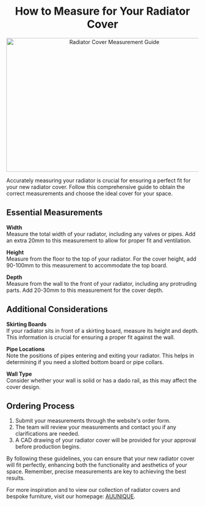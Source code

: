 <h1 align="center">How to Measure for Your Radiator Cover</h1>

<p align="center">
<img src="https://i0.wp.com/auunique.co.uk/wp-content/uploads/2023/04/radiator-measuring-guide.jpg" alt="Radiator Cover Measurement Guide" style="width:550px;height:350px;">
</p>

Accurately measuring your radiator is crucial for ensuring a perfect fit for your new radiator cover. Follow this comprehensive guide to obtain the correct measurements and choose the ideal cover for your space.

## Essential Measurements

**Width**  
Measure the total width of your radiator, including any valves or pipes. Add an extra 20mm to this measurement to allow for proper fit and ventilation.

**Height**  
Measure from the floor to the top of your radiator. For the cover height, add 90-100mm to this measurement to accommodate the top board.

**Depth**  
Measure from the wall to the front of your radiator, including any protruding parts. Add 20-30mm to this measurement for the cover depth.

## Additional Considerations

**Skirting Boards**  
If your radiator sits in front of a skirting board, measure its height and depth. This information is crucial for ensuring a proper fit against the wall.

**Pipe Locations**  
Note the positions of pipes entering and exiting your radiator. This helps in determining if you need a slotted bottom board or pipe collars.

**Wall Type**  
Consider whether your wall is solid or has a dado rail, as this may affect the cover design.

## Ordering Process

1. Submit your measurements through the website's order form.
2. The team will review your measurements and contact you if any clarifications are needed.
3. A CAD drawing of your radiator cover will be provided for your approval before production begins.

By following these guidelines, you can ensure that your new radiator cover will fit perfectly, enhancing both the functionality and aesthetics of your space. Remember, precise measurements are key to achieving the best results.

For more inspiration and to view our collection of radiator covers and bespoke furniture, visit our homepage: <a href="https://auunique.co.uk/">AUUNIQUE</a>.
